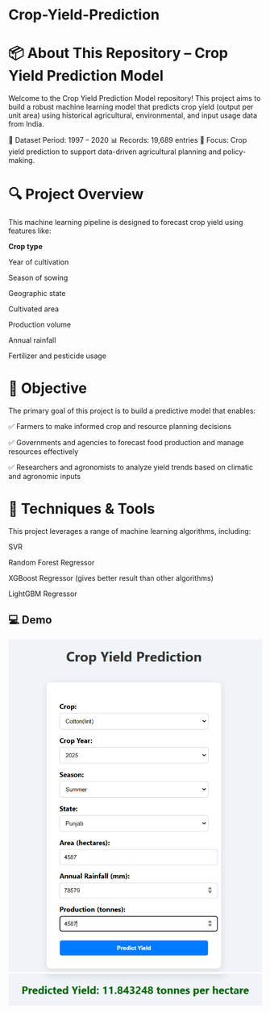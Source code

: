 # Crop-Yield-Prediction
# **📦 About This Repository – Crop Yield Prediction Model**
Welcome to the Crop Yield Prediction Model repository! This project aims to build a robust machine learning model that predicts crop yield (output per unit area) using historical agricultural, environmental, and input usage data from India.

📅 Dataset Period: 1997 – 2020
📊 Records: 19,689 entries
🌾 Focus: Crop yield prediction to support data-driven agricultural planning and policy-making.

# **🔍 Project Overview**
This machine learning pipeline is designed to forecast crop yield using features like:

**Crop type**

Year of cultivation

Season of sowing

Geographic state

Cultivated area

Production volume

Annual rainfall

Fertilizer and pesticide usage

# **🎯 Objective**
The primary goal of this project is to build a predictive model that enables:

✅ Farmers to make informed crop and resource planning decisions

✅ Governments and agencies to forecast food production and manage resources effectively

✅ Researchers and agronomists to analyze yield trends based on climatic and agronomic inputs


# **🧠 Techniques & Tools**
This project leverages a range of machine learning algorithms, including:

SVR

Random Forest Regressor

XGBoost Regressor (gives better result than other algorithms)

LightGBM Regressor


## **💻 Demo**
![App Screenshot](images/image1.png)
![App Screenshot](images/image2.png)
